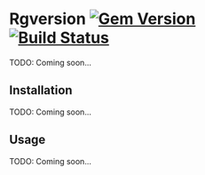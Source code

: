 # Rgversion [![Gem Version](https://badge.fury.io/rb/rgversion.svg)](https://badge.fury.io/rb/rgversion) [![Build Status](https://travis-ci.org/vavgustov/rgversion.svg?branch=master)](https://travis-ci.org/vavgustov/rgversion)

TODO: Coming soon...

## Installation

TODO: Coming soon...    

## Usage

TODO: Coming soon...
